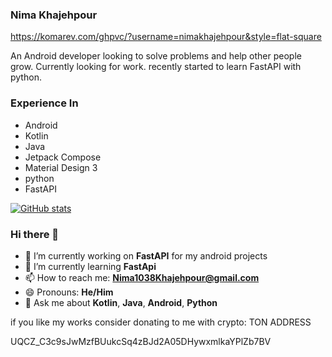 ### Nima Khajehpour

https://komarev.com/ghpvc/?username=nimakhajehpour&style=flat-square

An Android developer looking to solve problems and help other people grow. Currently looking for work.
recently started to learn FastAPI with python.

### Experience In

  - Android
  - Kotlin
  - Java
  - Jetpack Compose
  - Material Design 3
  - python
  - FastAPI
  

[![GitHub stats](https://github-readme-stats.vercel.app/api?username=NimaKhajehpour&show_icons=true&theme=transparent)](https://github.com/NimaKhajehpour)

### Hi there 👋

- 🔭 I’m currently working on **FastAPI** for my android projects
- 🌱 I’m currently learning **FastApi**
- 📫 How to reach me: **Nima1038Khajehpour@gmail.com**
- 😄 Pronouns: **He/Him**
- 💬 Ask me about **Kotlin**, **Java**, **Android**, **Python**

if you like my works consider donating to me with crypto:
TON ADDRESS

UQCZ_C3c9sJwMzfBUukcSq4zBJd2A05DHywxmlkaYPlZb7BV